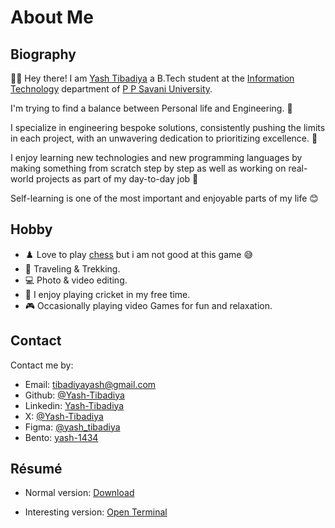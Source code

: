 # About Me

## Biography

👋🏻 Hey there! I am [Yash Tibadiya](https://mail.google.com/mail/?view=cm&fs=1&to=tibadiyayash@gmail.com) a B.Tech student at the [Information Technology](https://www.ppsu.ac.in/) department of [P P Savani University](https://www.ppsu.ac.in/).

I'm trying to find a balance between Personal life and Engineering. 👀

I specialize in engineering bespoke solutions, consistently pushing the limits in each project, with an unwavering dedication to prioritizing excellence. 🚀

I enjoy learning new technologies and new programming languages by making something from scratch step by step as well as working on real-world projects as part of my day-to-day job 💼

Self-learning is one of the most important and enjoyable parts of my life 😊

## Hobby

- ♟️ Love to play [chess](https://www.chess.com/member/younomore) but i am not good at this game 😅
- 🌄 Traveling & Trekking.
- 💻 Photo & video editing.
- 🏏 I enjoy playing cricket in my free time.
- 🎮 Occasionally playing video Games for fun and relaxation.

## Contact

Contact me by:

- Email: [tibadiyayash@gmail.com](https://mail.google.com/mail/?view=cm&fs=1&to=tibadiyayash@gmail.com)
- Github: [@Yash-Tibadiya](https://github.com/Yash-Tibadiya)
- Linkedin: [Yash-Tibadiya](https://www.linkedin.com/in/yash-tibadiya-51a972249)
- X: [@Yash-Tibadiya](https://x.com/Yash_Tibadiya)
- Figma: [@yash_tibadiya](https://www.figma.com/@yash_tibadiya)
- Bento: [yash-1434](https://bento.me/yash-1434)

## Résumé

- Normal version: [Download](https://drive.google.com/file/d/1sywOGC2h43oGdIZP3JkBx7qB-ri03iwu/view?usp=sharing)

- Interesting version: [Open Terminal]()

